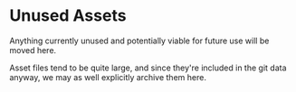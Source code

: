 # Unused Assets

Anything currently unused and potentially viable for future use will be moved here.

Asset files tend to be quite large, and since they're included in the git data anyway, we may as well explicitly archive them here.
